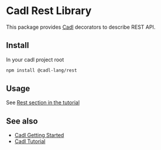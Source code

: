 # Cadl Rest Library

This package provides [Cadl](htps://github.com/microsoft/Cadl) decorators to describe REST API.

## Install

In your cadl project root

```bash
npm install @cadl-lang/rest
```

## Usage

See [Rest section in the tutorial](../../docs/tutorial.md#rest-apis)

## See also

- [Cadl Getting Started](https://github.com/microsoft/cadl#getting-started)
- [Cadl Tutorial](https://github.com/microsoft/cadl/blob/main/docs/tutorial.md)
